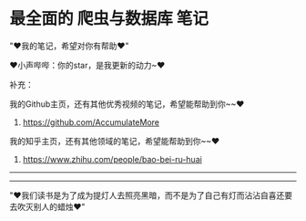 # 最全面的 爬虫与数据库 笔记

"♥我的笔记，希望对你有帮助♥"

♥小声哔哔：你的star，是我更新的动力~♥

补充： 

我的Github主页，还有其他优秀视频的笔记，希望能帮助到你~~♥

1. https://github.com/AccumulateMore

我的知乎主页，还有其他领域的笔记，希望能帮助到你~~♥

1. https://www.zhihu.com/people/bao-bei-ru-huai

-----------------
-----------------

"♥我们读书是为了成为提灯人去照亮黑暗，而不是为了自己有灯而沾沾自喜还要去吹灭别人的蜡烛♥"
